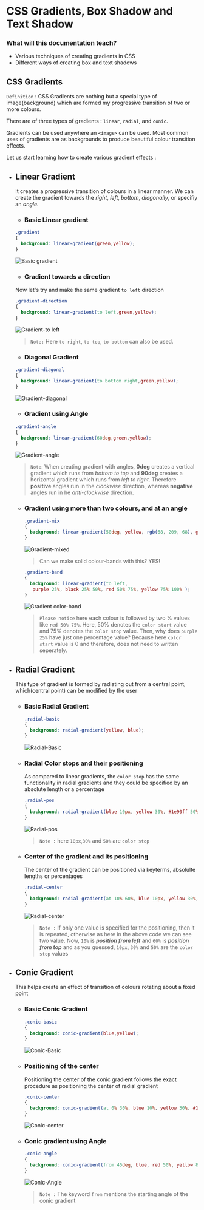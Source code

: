# CSS Gradients, Box Shadow and Text Shadow

### What will this documentation teach?
* Various techniques of creating gradients in CSS
* Different ways of creating box and text shadows

## CSS Gradients
`Definition` : CSS Gradients are nothing but a special type of image(background) which are formed my progressive transition of two or more colours.

There are of three types of gradients : `linear`, `radial`, and `conic`.

Gradients can be used anywhere an  `<image>` can be used. Most common uses of gradients are as backgrounds to produce beautiful colour transition effects.

Let us start learning how to create various gradient effects :
* ## Linear Gradient
  It creates a progressive transition of colours in a linear manner.
  We can create the gradient towards the _right_, _left_, _bottom_, _diagonally_, or specifiy an _angle_.
  
  * ### Basic Linear gradient
  ```css
  .gradient
  {
    background: linear-gradient(green,yellow);
  }
  ```
  ![Basic gradient](https://raw.githubusercontent.com/srijanishere/winter-of-contributing/Frontend_Web_Development_HTML_CSS_JS/Web_Development/FrontEnd/CSS%20Gradients%2C%20Box%20Shadow%2C%20Text%20Shadow/Assets/Basic%20Linear%20Gradient.png)
  
  * ### Gradient towards a direction
   Now let's try and make the same gradient `to left` direction
   
  ```css
  .gradient-direction
  {
    background: linear-gradient(to left,green,yellow);
  }
  ```
  ![Gradient-to left](https://raw.githubusercontent.com/srijanishere/winter-of-contributing/Frontend_Web_Development_HTML_CSS_JS/Web_Development/FrontEnd/CSS%20Gradients%2C%20Box%20Shadow%2C%20Text%20Shadow/Assets/Gradient-to%20left.png)
  
  > `Note:` Here  `to right`, `to top`, `to bottom` can also be used.

  * ### Diagonal Gradient
  ```css
  .gradient-diagonal
  {
    background: linear-gradient(to bottom right,green,yellow);
  }
  ```
  ![Gradient-diagonal](https://raw.githubusercontent.com/srijanishere/winter-of-contributing/Frontend_Web_Development_HTML_CSS_JS/Web_Development/FrontEnd/CSS%20Gradients%2C%20Box%20Shadow%2C%20Text%20Shadow/Assets/Gradient-diagonal.png)
  
  * ### Gradient using Angle
  ```css
  .gradient-angle
  {
    background: linear-gradient(60deg,green,yellow);
  }
  ```
 
  ![Gradient-angle](https://raw.githubusercontent.com/srijanishere/winter-of-contributing/Frontend_Web_Development_HTML_CSS_JS/Web_Development/FrontEnd/CSS%20Gradients%2C%20Box%20Shadow%2C%20Text%20Shadow/Assets/Gradient-angle.png)
  
  > `Note`: When creating gradient with angles, **0deg** creates a vertical gradient which runs from _bottom to top_ and **90deg** creates a            horizontal gradient which runs from _left to right_. Therefore **positive** angles run in the _clockwise_ direction, whereas **negative**          angles run in he _anti-clockwise_ direction.
  
  * ### Gradient using more than two colours, and at an angle
    ```css
    .gradient-mix
    {
      background: linear-gradient(50deg, yellow, rgb(68, 209, 68), green);
    }
    ```
    ![Gradient-mixed](https://raw.githubusercontent.com/srijanishere/winter-of-contributing/Frontend_Web_Development_HTML_CSS_JS/Web_Development/FrontEnd/CSS%20Gradients%2C%20Box%20Shadow%2C%20Text%20Shadow/Assets/Gradient-mixed.png)

    > Can we make solid colour-bands with this? YES!
    ```css
    .gradient-band
    {
      background: linear-gradient(to left,
       purple 25%, black 25% 50%, red 50% 75%, yellow 75% 100% );
    }
    ```
    ![Gradient color-band](https://raw.githubusercontent.com/srijanishere/winter-of-contributing/Frontend_Web_Development_HTML_CSS_JS/Web_Development/FrontEnd/CSS%20Gradients%2C%20Box%20Shadow%2C%20Text%20Shadow/Assets/Gradient-band.png)

    > `Please notice` here each colour is followed by two % values like `red 50% 75%`. Here, 50% denotes the `color start` value and 75% denotes        the `color stop` value. Then, why does `purple 25%` have just one percentage value? Because here `color start` value is 0 and therefore, does      not need to written seperately.

* ## Radial Gradient
  This type of gradient is formed by radiating out from a central point, which(central point) can be modified by the user
  
  * ### Basic Radial Gradient
    ```css
    .radial-basic
    {
      background: radial-gradient(yellow, blue);
    }
    ```
    ![Radial-Basic](https://raw.githubusercontent.com/srijanishere/winter-of-contributing/Frontend_Web_Development_HTML_CSS_JS/Web_Development/FrontEnd/CSS%20Gradients%2C%20Box%20Shadow%2C%20Text%20Shadow/Assets/Radial-basic.png)
 
  * ### Radial Color stops and their positioning
    As compared to linear gradients, the `color stop` has the same functionality in radial gradients and they could be specified by an absolute         length or a percentage
    
    ```css
    .radial-pos
    {
      background: radial-gradient(blue 10px, yellow 30%, #1e90ff 50%);
    }
    ```
    ![Radial-pos](https://raw.githubusercontent.com/srijanishere/winter-of-contributing/Frontend_Web_Development_HTML_CSS_JS/Web_Development/FrontEnd/CSS%20Gradients%2C%20Box%20Shadow%2C%20Text%20Shadow/Assets/Radial-pos.png)
    
    > `Note :` here `10px`,`30%` and `50%` are `color stop`
    
  * ### Center of the gradient and its positioning  
    The center of the gradient can be positioned via keyterms, absolulte lengths or percentages
    
    ```css
    .radial-center
    {
      background: radial-gradient(at 10% 60%, blue 10px, yellow 30%, #1e90ff 50%);
    }
    ```
    ![Radial-center](https://raw.githubusercontent.com/srijanishere/winter-of-contributing/Frontend_Web_Development_HTML_CSS_JS/Web_Development/FrontEnd/CSS%20Gradients%2C%20Box%20Shadow%2C%20Text%20Shadow/Assets/Radial-center.png)
    
    > `Note :` If only one value is specified for the positioning, then it is repeated, otherwise as here in the above code we can see two value.          Now, `10%` is **_position from left_** and `60%` is **_position from top_** and as you guessed, `10px`, `30%` and `50%` are the `color stop`        values

* ## Conic Gradient
  This helps create an effect of transition of colours rotating about a fixed point
  
  * ### Basic Conic Gradient
  
    ```css
    .conic-basic
    {
      background: conic-gradient(blue,yellow);
    }
    ```
    ![Conic-Basic](https://raw.githubusercontent.com/srijanishere/winter-of-contributing/Frontend_Web_Development_HTML_CSS_JS/Web_Development/FrontEnd/CSS%20Gradients%2C%20Box%20Shadow%2C%20Text%20Shadow/Assets/Conic-Basic.png)
    
  * ### Positioning of the center 
    Positioning the center of the conic gradient follows the exact procedure as positioning the center of radial gradient

    ```css
    .conic-center
    {
      background: conic-gradient(at 0% 30%, blue 10%, yellow 30%, #1e90ff 50%);
    }
    ```
    ![Conic-center](https://raw.githubusercontent.com/srijanishere/winter-of-contributing/Frontend_Web_Development_HTML_CSS_JS/Web_Development/FrontEnd/CSS%20Gradients%2C%20Box%20Shadow%2C%20Text%20Shadow/Assets/Conic-center.png)
    
  * ### Conic gradient using Angle
    ```css
    .conic-angle
    {
      background: conic-gradient(from 45deg, blue, red 50%, yellow 85%, green);
    }
    ```
    ![Conic-Angle](https://raw.githubusercontent.com/srijanishere/winter-of-contributing/Frontend_Web_Development_HTML_CSS_JS/Web_Development/FrontEnd/CSS%20Gradients%2C%20Box%20Shadow%2C%20Text%20Shadow/Assets/Conic-Angle.png)
    
    > `Note :` The keyword `from` mentions the starting angle of the conic gradient
